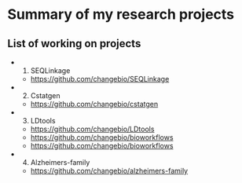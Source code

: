 Summary of my research projects
================

<!-- WARNING: THIS FILE WAS AUTOGENERATED! DO NOT EDIT! -->

## List of working on projects

-   1.  SEQLinkage

    -   https://github.com/changebio/SEQLinkage

-   2.  Cstatgen

    -   https://github.com/changebio/cstatgen

-   3.  LDtools

    -   https://github.com/changebio/LDtools
    -   https://github.com/changebio/bioworkflows
    -   https://github.com/changebio/bioworkflows

-   4.  Alzheimers-family

    -   https://github.com/changebio/alzheimers-family
